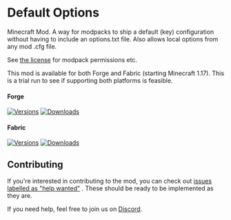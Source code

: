 # Default Options

Minecraft Mod. A way for modpacks to ship a default (key) configuration without having to include an options.txt file. Also allows local options from any mod .cfg file.

See [the license](LICENSE) for modpack permissions etc.

This mod is available for both Forge and Fabric (starting Minecraft 1.17). This is a trial run to see if supporting both
platforms is feasible.

#### Forge

[![Versions](http://cf.way2muchnoise.eu/versions/232131_latest.svg)](https://www.curseforge.com/minecraft/mc-mods/default-options)
[![Downloads](http://cf.way2muchnoise.eu/full_232131_downloads.svg)](https://www.curseforge.com/minecraft/mc-mods/default-options)

#### Fabric

[![Versions](http://cf.way2muchnoise.eu/versions/_latest.svg)](https://www.curseforge.com/minecraft/mc-mods/default-options-fabric)
[![Downloads](http://cf.way2muchnoise.eu/full__downloads.svg)](https://www.curseforge.com/minecraft/mc-mods/default-options-fabric)

## Contributing

If you're interested in contributing to the mod, you can check
out [issues labelled as "help wanted"](https://github.com/ModdingForBlockheads/DefaultOptions/issues?q=is%3Aopen+is%3Aissue+label%3A%22help+wanted%22)
. These should be ready to be implemented as they are.

If you need help, feel free to join us on [Discord](https://discord.gg/scGAfXC).
